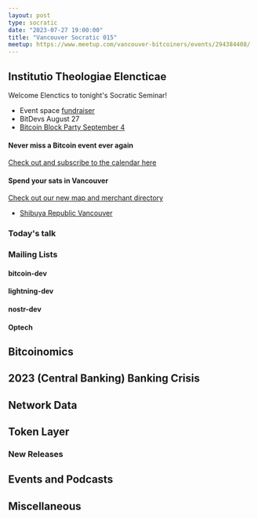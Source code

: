 ```yaml
---
layout: post
type: socratic
date: "2023-07-27 19:00:00"
title: "Vancouver Socratic 015"
meetup: https://www.meetup.com/vancouver-bitcoiners/events/294384408/
---
```


## Institutio Theologiae Elencticae

Welcome Elenctics to tonight's Socratic Seminar!

- Event space [fundraiser](https://we.encrypt.cash/apps/4VGo3BK5VPvuzbQLzSSxdd6stPYW/crowdfund)
- BitDevs August 27
- [Bitcoin Block Party September 4](https://www.meetup.com/btc_vancity/events/294307669/)

#### Never miss a Bitcoin event ever again

[Check out and subscribe to the calendar here](/events)

#### Spend your sats in Vancouver

[Check out our new map and merchant directory](/map)

- [Shibuya Republic Vancouver](https://www.instagram.com/shibuyarepublik/)

### Today's talk

### Mailing Lists

#### bitcoin-dev


#### lightning-dev



<!-- #### dlc-dev -->

#### nostr-dev


#### Optech



## Bitcoinomics



## 2023 (Central Banking) Banking Crisis



## Network Data

<!-- ## Research -->



<!-- ## InfoSec -->

## Token Layer



### New Releases



## Events and Podcasts



## Miscellaneous


